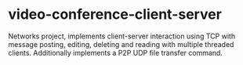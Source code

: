 # video-conference-client-server

Networks project, implements client-server interaction using TCP with message posting, editing, deleting and reading with multiple threaded clients. Additionally implements a P2P UDP file transfer command. 
